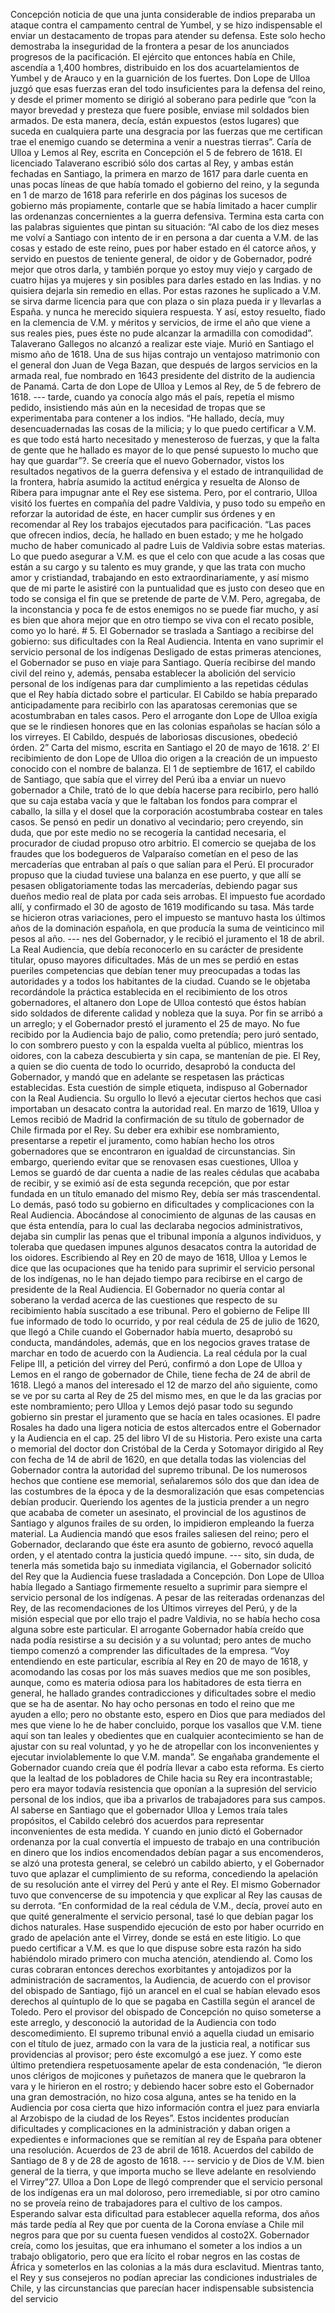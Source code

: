 Concepción noticia de que una junta considerable de indios preparaba un ataque contra el campamento central de Yumbel, y se hizo indispensable el enviar un destacamento de tropas para atender su defensa. Este solo hecho demostraba la inseguridad de la frontera a pesar de los anunciados progresos de la pacificación. El ejército que entonces había en Chile, ascendía a 1,400 hombres, distribuido en los dos acuartelamientos de Yumbel y de Arauco y en la guarnición de los fuertes. Don Lope de Ulloa juzgó que esas fuerzas eran del todo insuficientes para la defensa del reino, y desde el primer momento se dirigió al soberano para pedirle que “con la mayor brevedad y presteza que fuere posible, enviase mil soldados bien armados. De esta manera, decía, están expuestos (estos lugares) que suceda en cualquiera parte una desgracia por las fuerzas que me certifican trae el enemigo cuando se determina a venir a nuestras tierras”. Caría de Ulloa y Lemos al Rey, escrita en Concepción el 5 de febrero de 1618. El licenciado Talaverano escribió sólo dos cartas al Rey, y ambas están fechadas en Santiago, la primera en marzo de 1617 para darle cuenta en unas pocas líneas de que había tomado el gobierno del reino, y la segunda en 1 de marzo de 1618 para referirle en dos páginas los sucesos de gobierno más propiamente, contarle que se había limitado a hacer cumplir las ordenanzas concernientes a la guerra defensiva. Termina esta carta con las palabras siguientes que pintan su situación: “Al cabo de los diez meses me volví a Santiago con intento de ir en persona a dar cuenta a V.M. de las cosas y estado de este reino, pues por haber estado en él catorce años, y servido en puestos de teniente general, de oidor y de Gobernador, podré mejor que otros darla, y también porque yo estoy muy viejo y cargado de cuatro hijas ya mujeres y sin posibles para darles estado en las Indias. y no quisiera dejarla sin remedio en ellas. Por estas razones he suplicado a V.M. se sirva darme licencia para que con plaza o sin plaza pueda ir y llevarlas a España. y nunca he merecido siquiera respuesta. Y así, estoy resuelto, fiado en la clemencia de V.M. y méritos y servicios, de irme el año que viene a sus reales pies, pues éste no pude alcanzar la armadilla con comodidad”. Talaverano Gallegos no alcanzó a realizar este viaje. Murió en Santiago el mismo año de 1618. Una de sus hijas contrajo un ventajoso matrimonio con el general don Juan de Vega Bazan, que después de largos servicios en la armada real, fue nombrado en 1643 presidente del distrito de la audiencia de Panamá. Carta de don Lope de Ulloa y Lemos al Rey, de 5 de febrero de 1618. --- tarde, cuando ya conocía algo más el país, repetía el mismo pedido, insistiendo más aún en la necesidad de tropas que se experimentaba para contener a los indios. “He hallado, decía, muy desencuadernadas las cosas de la milicia; y lo que puedo certificar a V.M. es que todo está harto necesitado y menesteroso de fuerzas, y que la falta de gente que he hallado es mayor de lo que pensé supuesto lo mucho que hay que guardar”?. Se creería que el nuevo Gobernador, vistos los resultados negativos de la guerra defensiva y el estado de intranquilidad de la frontera, habría asumido la actitud enérgica y resuelta de Alonso de Ribera para impugnar ante el Rey ese sistema. Pero, por el contrario, Ulloa visitó los fuertes en compañía del padre Valdivia, y puso todo su empeño en reforzar la autoridad de éste, en hacer cumplir sus órdenes y en recomendar al Rey los trabajos ejecutados para pacificación. “Las paces que ofrecen indios, decía, he hallado en buen estado; y me he holgado mucho de haber comunicado al padre Luis de Valdivia sobre estas materias. Lo que puedo asegurar a V.M. es que el celo con que acude a las cosas que están a su cargo y su talento es muy grande, y que las trata con mucho amor y cristiandad, trabajando en esto extraordinariamente, y así mismo que de mi parte le asistiré con la puntualidad que es justo con deseo que en todo se consiga el fin que se pretende de parte de V.M. Pero, agregaba, de la inconstancia y poca fe de estos enemigos no se puede fiar mucho, y así es bien que ahora mejor que en otro tiempo se viva con el recato posible, como yo lo haré. # 5. El Gobernador se traslada a Santiago a recibirse del gobierno: sus dificultades con la Real Audiencia. Intenta en vano suprimir el servicio personal de los indígenas Desligado de estas primeras atenciones, el Gobernador se puso en viaje para Santiago. Quería recibirse del mando civil del reino y, además, pensaba establecer la abolición del servicio personal de los indígenas para dar cumplimiento a las repetidas cédulas que el Rey había dictado sobre el particular. El Cabildo se había preparado anticipadamente para recibirlo con las aparatosas ceremonias que se acostumbraban en tales casos. Pero el arrogante don Lope de Ulloa exigía que se le rindiesen honores que en las colonias españolas se hacían sólo a los virreyes. El Cabildo, después de laboriosas discusiones, obedeció órden. 2” Carta del mismo, escrita en Santiago el 20 de mayo de 1618. 2’ El recibimiento de don Lope de Ulloa dio origen a la creación de un impuesto conocido con el nombre de balanza. El 1 de septiembre de 1617, el cabildo de Santiago, que sabía que el virrey del Perú iba a enviar un nuevo gobernador a Chile, trató de lo que debía hacerse para recibirlo, pero halló que su caja estaba vacía y que le faltaban los fondos para comprar el caballo, la silla y el dosel que la corporación acostumbraba costear en tales casos. Se pensó en pedir un donativo al vecindario; pero creyendo, sin duda, que por este medio no se recogería la cantidad necesaria, el procurador de ciudad propuso otro arbitrio. El comercio se quejaba de los fraudes que los bodegueros de Valparaíso cometían en el peso de las mercaderías que entraban al país o que salían para el Perú. El procurador propuso que la ciudad tuviese una balanza en ese puerto, y que allí se pesasen obligatoriamente todas las mercaderías, debiendo pagar sus dueños medio real de plata por cada seis arrobas. El impuesto fue acordado allí, y confirmado el 30 de agosto de 1619 modificando su tasa. Más tarde se hicieron otras variaciones, pero el impuesto se mantuvo hasta los últimos años de la dominación española, en que producía la suma de veinticinco mil pesos al año. --- nes del Gobernador, y le recibió el juramento el 18 de abril. La Real Audiencia, que debía reconocerlo en su carácter de presidente titular, opuso mayores dificultades. Más de un mes se perdió en estas pueriles competencias que debían tener muy preocupadas a todas las autoridades y a todos los habitantes de la ciudad. Cuando se le objetaba recordándole la práctica establecida en el recibimiento de los otros gobernadores, el altanero don Lope de Ulloa contestó que éstos habían sido soldados de diferente calidad y nobleza que la suya. Por fin se arribó a un arreglo; y el Gobernador prestó el juramento el 25 de mayo. No fue recibido por la Audiencia bajo de palio, como pretendía; pero juró sentado, lo con sombrero puesto y con la espalda vuelta al público, mientras los oidores, con la cabeza descubierta y sin capa, se mantenían de pie. El Rey, a quien se dio cuenta de todo lo ocurrido, desaprobó la conducta del Gobernador, y mandó que en adelante se respetasen las prácticas establecidas. Esta cuestión de simple etiqueta, indispuso al Gobernador con la Real Audiencia. Su orgullo lo llevó a ejecutar ciertos hechos que casi importaban un desacato contra la autoridad real. En marzo de 1619, Ulloa y Lemos recibió de Madrid la confirmación de su título de gobernador de Chile firmada por el Rey. Su deber era exhibir ese nombramiento, presentarse a repetir el juramento, como habían hecho los otros gobernadores que se encontraron en igualdad de circunstancias. Sin embargo, queriendo evitar que se renovasen esas cuestiones, Ulloa y Lemos se guardó de dar cuenta a nadie de las reales cédulas que acababa de recibir, y se eximió así de esta segunda recepción, que por estar fundada en un título emanado del mismo Rey, debía ser más trascendental. Lo demás, pasó todo su gobierno en dificultades y complicaciones con la Real Audiencia. Abocándose al conocimiento de algunas de las causas en que ésta entendía, para lo cual las declaraba negocios administrativos, dejaba sin cumplir las penas que el tribunal imponía a algunos individuos, y toleraba que quedasen impunes algunos desacatos contra la autoridad de los oidores. Escribiendo al Rey en 20 de mayo de 1618, Ulloa y Lemos le dice que las ocupaciones que ha tenido para suprimir el servicio personal de los indígenas, no le han dejado tiempo para recibirse en el cargo de presidente de la Real Audiencia. El Gobernador no quería contar al soberano la verdad acerca de las cuestiones que respecto de su recibimiento había suscitado a ese tribunal. Pero el gobierno de Felipe III fue informado de todo lo ocurrido, y por real cédula de 25 de julio de 1620, que llegó a Chile cuando el Gobernador había muerto, desaprobó su conducta, mandándoles, además, que en los negocios graves tratase de marchar en todo de acuerdo con la Audiencia. La real cédula por la cual Felipe III, a petición del virrey del Perú, confirmó a don Lope de Ulloa y Lemos en el rango de gobernador de Chile, tiene fecha de 24 de abril de 1618. Llegó a manos del interesado el 12 de marzo del año siguiente, como se ve por su carta al Rey de 25 del mismo mes, en que le da las gracias por este nombramiento; pero Ulloa y Lemos dejó pasar todo su segundo gobierno sin prestar el juramento que se hacía en tales ocasiones. El padre Rosales ha dado una ligera noticia de estos altercados entre el Gobernador y la Audiencia en el cap. 25 del libro VI de su Historia. Pero existe una carta o memorial del doctor don Cristóbal de la Cerda y Sotomayor dirigido al Rey con fecha de 14 de abril de 1620, en que detalla todas las violencias del Gobernador contra la autoridad del supremo tribunal. De los numerosos hechos que contiene ese memorial, señalaremos sólo dos que dan idea de las costumbres de la época y de la desmoralización que esas competencias debían producir. Queriendo los agentes de la justicia prender a un negro que acababa de cometer un asesinato, el provincial de los agustinos de Santiago y algunos frailes de su orden, lo impidieron empleando la fuerza material. La Audiencia mandó que esos frailes saliesen del reino; pero el Gobernador, declarando que éste era asunto de gobierno, revocó aquella orden, y el atentado contra la justicia quedó impune. --- sito, sin duda, de tenerla más sometida bajo su inmediata vigilancia, el Gobernador solicitó del Rey que la Audiencia fuese trasladada a Concepción. Don Lope de Ulloa había llegado a Santiago firmemente resuelto a suprimir para siempre el servicio personal de los indígenas. A pesar de las reiteradas ordenanzas del Rey, de las recomendaciones de los Últimos virreyes del Perú, y de la misión especial que por ello trajo el padre Valdivia, no se había hecho cosa alguna sobre este particular. El arrogante Gobernador había creído que nada podía resistirse a su decisión y a su voluntad; pero antes de mucho tiempo comenzó a comprender las dificultades de la empresa. “Voy entendiendo en este particular, escribía al Rey en 20 de mayo de 1618, y acomodando las cosas por los más suaves medios que me son posibles, aunque, como es materia odiosa para los habitadores de esta tierra en general, he hallado grandes contradicciones y dificultades sobre el medio que se ha de asentar. No hay ocho personas en todo el reino que me ayuden a ello; pero no obstante esto, espero en Dios que para mediados del mes que viene lo he de haber concluido, porque los vasallos que V.M. tiene aquí son tan leales y obedientes que en cualquier acontecimiento se han de ajustar con su real voluntad, y yo he de atropellar con los inconvenientes y ejecutar inviolablemente lo que V.M. manda”. Se engañaba grandemente el Gobernador cuando creía que él podría llevar a cabo esta reforma. Es cierto que la lealtad de los pobladores de Chile hacia su Rey era incontrastable; pero era mayor todavía resistencia que oponían a la supresión del servicio personal de los indios, que iba a privarlos de trabajadores para sus campos. Al saberse en Santiago que el gobernador Ulloa y Lemos traía tales propósitos, el Cabildo celebró dos acuerdos para representar inconvenientes de esta medida. Y cuando en junio dictó el Gobernador ordenanza por la cual convertía el impuesto de trabajo en una contribución en dinero que los indios encomendados debían pagar a sus encomenderos, se alzó una protesta general, se celebró un cabildo abierto, y el Gobernador tuvo que aplazar el cumplimiento de su reforma, concediendo la apelación de su resolución ante el virrey del Perú y ante el Rey. El mismo Gobernador tuvo que convencerse de su impotencia y que explicar al Rey las causas de su derrota. “En conformidad de la real cédula de V.M., decía, proveí auto en que quité generalmente el servicio personal, tasé lo que debían pagar los dichos naturales. Hase suspendido ejecución de esto por haber ocurrido en grado de apelación ante el Virrey, donde se está en este litigio. Lo que puedo certificar a V.M. es que lo que dispuse sobre esta razón ha sido habiéndolo mirado primero con mucha atención, atendiendo al. Como los curas cobraran entonces derechos exorbitantes y antojadizos por la administración de sacramentos, la Audiencia, de acuerdo con el provisor del obispado de Santiago, fijó un arancel en el cual se habían elevado esos derechos al quíntuplo de lo que se pagaba en Castilla según el arancel de Toledo. Pero el provisor del obispado de Concepción no quiso someterse a este arreglo, y desconoció la autoridad de la Audiencia con todo descomedimiento. El supremo tribunal envió a aquella ciudad un emisario con el título de juez, armado con la vara de la justicia real, a notificar sus providencias al provisor; pero éste excomulgó a ese juez. Y como este último pretendiera respetuosamente apelar de esta condenación, “le dieron unos clérigos de mojicones y puñetazos de manera que le quebraron la vara y le hirieron en el rostro; y debiendo hacer sobre esto el Gobernador una gran demostración, no hizo cosa alguna, antes se ha tenido en la Audiencia por cosa cierta que hizo información contra el juez para enviarla al Arzobispo de la ciudad de los Reyes”. Estos incidentes producían dificultades y complicaciones en la administración y daban origen a expedientes e informaciones que se remitían al rey de España para obtener una resolución. Acuerdos de 23 de abril de 1618. Acuerdos del cabildo de Santiago de 8 y de 28 de agosto de 1618. --- servicio y de Dios de V.M. bien general de la tierra, y que importa mucho se lleve adelante en resolviendo el Virrey”27. Ulloa a Don Lope de llegó comprender que el servicio personal de los indígenas era un mal doloroso, pero irremediable, si por otro camino no se proveía reino de trabajadores para el cultivo de los campos. Esperando salvar esta dificultad para establecer aquella reforma, dos años más tarde pedía al Rey que por cuenta de la Corona envíase a Chile mil negros para que por su cuenta fuesen vendidos al costo2X. Gobernador creía, como los jesuitas, que era inhumano el someter a los indios a un trabajo obligatorio, pero que era lícito el robar negros en las costas de África y someterlos en las colonias a la más dura esclavitud. Mientras tanto, el Rey y sus consejeros no podían apreciar las condiciones industriales de Chile, y las circunstancias que parecían hacer indispensable subsistencia del servicio
